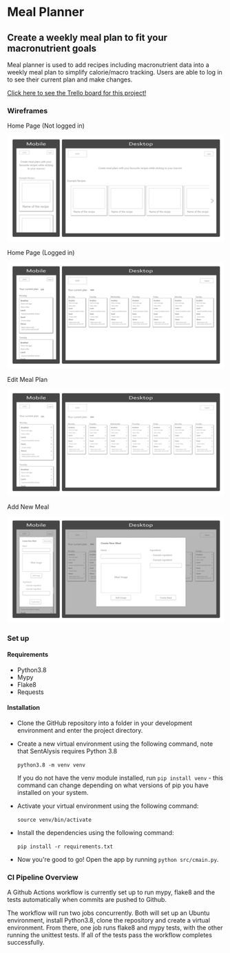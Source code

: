 # Meal Planner

## Create a weekly meal plan to fit your macronutrient goals

Meal planner is used to add recipes including macronutrient data into a weekly meal plan to simplify calorie/macro tracking.
Users are able to log in to see their current plan and make changes.

[Click here to see the Trello board for this project!](https://trello.com/b/tFmgm0pU/meal-planner-app)

### Wireframes

Home Page (Not logged in)


![Home Page (Not logged in)](docs/wireframes/combined-homepage-not-logged-in.png)

Home Page (Logged in)


![Home Page (Logged in)](docs/wireframes/combined-homepage-logged-in.png)

Edit Meal Plan


![Edit Meal Plan](docs/wireframes/combined-edit-meal-plan.png)

Add New Meal


![Add New Meal](docs/wireframes/combined-new-meal.png)

### Set up

#### Requirements

- Python3.8
- Mypy
- Flake8
- Requests

#### Installation

- Clone the GitHub repository into a folder in your development environment and enter the project directory.

- Create a new virtual environment using the following command, note that SentAlysis requires Python 3.8

    `python3.8 -m venv venv`

    If you do not have the venv module installed, run `pip install venv` - this command can change depending on what versions of pip you have installed on your system.

- Activate your virtual environment using the following command:

    `source venv/bin/activate`

- Install the dependencies using the following command:

    `pip install -r requirements.txt`

- Now you're good to go! Open the app by running `python src/cmain.py`.

### CI Pipeline Overview

A Github Actions workflow is currently set up to run mypy, flake8 and the tests automatically when commits are pushed to Github. 

The workflow will run two jobs concurrently. Both will set up an Ubuntu environment, install Python3.8, clone the repository and create a virtual environment. From there, one job runs flake8 and mypy tests, with the other running the unittest tests. If all of the tests pass the workflow completes successfully.
